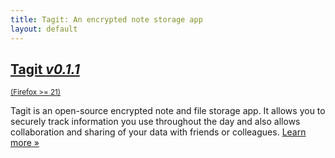 ```yaml
---
title: Tagit: An encrypted note storage app
layout: default
---
```


<div class="button-row">
    <div class="button huge firefox">
        <a href="/download/firefox-latest.xpi">
            <h2>Tagit <em>v0.1.1</em></h2>
            <small>(Firefox >= 21)</small>
        </a>
    </div>
    <!--
    <div class="button huge chrome">
        <a href="/download/chrome-latest.123">
            <h2>Tagit <em>v0.1.1</em></h2>
            <small>(Chrome >= 69)</small>
        </a>
    </div>
    -->
</div>

Tagit is an open-source encrypted note and file storage app. It allows you to
securely track information you use throughout the day and also allows
collaboration and sharing of your data with friends or colleagues. [Learn more
&raquo;](/about)
